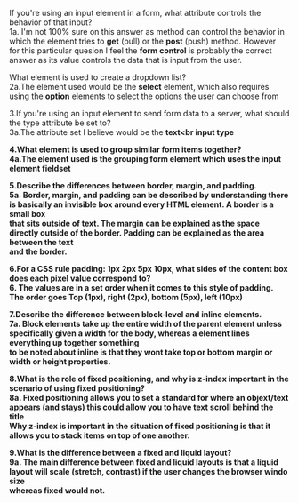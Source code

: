 If you're using an input element in a form, what attribute controls the behavior of that input?<br />
1a. I'm not 100% sure on this answer as method can control the behavior in which the element tries to <b>get</b> (pull) or the <b>post</b> (push) method. However<br />
for this particular quesion I feel the <b>form control</b> is probably the correct answer as its value controls the data that is input from the user.<br />

What element is used to create a dropdown list?<br />
2a.The element used would be the <b>select</b> element, which also requires using the <b>option</b> elements to select the options the user can choose from<br />

3.If you're using an input element to send form data to a server, what should the type attribute be set to?<br />
3a.The attribute set I believe would be the <b>text<br input type <b />

4.What element is used to group similar form items together?<br />
4a.The element used is the grouping form element which uses the input element <b>fieldset</b><br />

5.Describe the differences between border, margin, and padding.<br />
5a. Border, margin, and padding can be described by understanding there is basically an invisible box around every HTML element. A border is a small box<br />
that sits outside of text. The margin can be explained as the space directly outside of the border. Padding can be explained as the area between the text<br />
and the border.<br />

6.For a CSS rule padding: 1px 2px 5px 10px, what sides of the content box does each pixel value correspond to?<br />
6. The values are in a set order when it comes to this style of padding. The order goes Top (1px), right (2px), bottom (5px), left (10px)<br />

7.Describe the difference between block-level and inline elements.<br />
7a. Block elements take up the entire width of the parent element unless specifically given a width for the body, whereas a element lines everything up together something<br />
to be noted about inline is that they wont take top or bottom margin or width or height properties.<br />

8.What is the role of fixed positioning, and why is z-index important in the scenario of using fixed positioning?<br />
8a. Fixed positioning allows you to set a standard for where an objext/text appears (and stays) this could allow you to have text scroll behind the title<br />
Why z-index is important in the situation of fixed positioning is that it allows you to stack items on top of one another.<br />

9.What is the difference between a fixed and liquid layout?<br />
9a. The main difference between fixed and liquid layouts is that a liquid layout will scale (stretch, contrast) if the user changes the browser windo size<br />
whereas fixed would not.<br />
